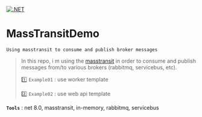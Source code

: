 [![.NET](https://github.com/aimenux/MassTransitDemo/actions/workflows/ci.yml/badge.svg?branch=main)](https://github.com/aimenux/MassTransitDemo/actions/workflows/ci.yml)

# MassTransitDemo
```
Using masstransit to consume and publish broker messages
```

> In this repo, i m using the [masstransit](https://learn.microsoft.com/en-us/aspnet/core/performance/rate-limit) in order to consume and publish messages from/to various brokers (rabbitmq, servicebus, etc).
>
> :one: `Example01` : use worker template
>
> :two: `Example02` : use web api template
>
>
>

**`Tools`** : net 8.0, masstransit, in-memory, rabbitmq, servicebus